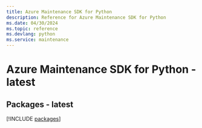 ```yaml
---
title: Azure Maintenance SDK for Python
description: Reference for Azure Maintenance SDK for Python
ms.date: 04/30/2024
ms.topic: reference
ms.devlang: python
ms.service: maintenance
---
```

# Azure Maintenance SDK for Python - latest
## Packages - latest
[!INCLUDE [packages](maintenance-index.md)]